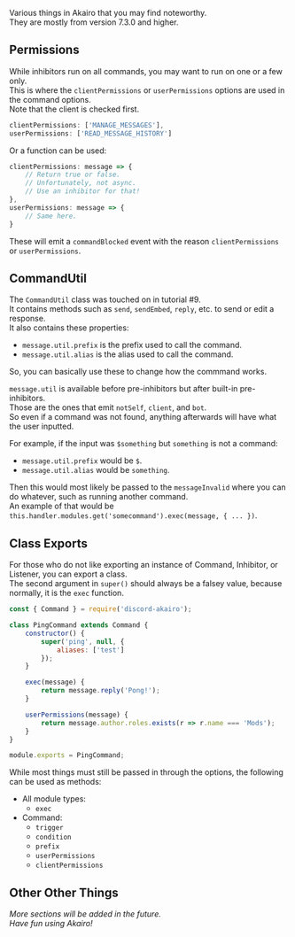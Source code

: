 Various things in Akairo that you may find noteworthy.  
They are mostly from version 7.3.0 and higher.  

## Permissions

While inhibitors run on all commands, you may want to run on one or a few only.  
This is where the `clientPermissions` or `userPermissions` options are used in the command options.  
Note that the client is checked first.  

```js
clientPermissions: ['MANAGE_MESSAGES'],
userPermissions: ['READ_MESSAGE_HISTORY']
```

Or a function can be used:  

```js
clientPermissions: message => {
    // Return true or false.
    // Unfortunately, not async.
    // Use an inhibitor for that!
},
userPermissions: message => {
    // Same here.
}
```

These will emit a `commandBlocked` event with the reason `clientPermissions` or `userPermissions`.  

## CommandUtil

The `CommandUtil` class was touched on in tutorial #9.  
It contains methods such as `send`, `sendEmbed`, `reply`, etc. to send or edit a response.  
It also contains these properties:  
- `message.util.prefix` is the prefix used to call the command.  
- `message.util.alias` is the alias used to call the command.

So, you can basically use these to change how the commmand works.  

`message.util` is available before pre-inhibitors but after built-in pre-inhibitors.  
Those are the ones that emit `notSelf`, `client`, and `bot`.  
So even if a command was not found, anything afterwards will have what the user inputted.  

For example, if the input was `$something` but `something` is not a command:
- `message.util.prefix` would be `$`.
- `message.util.alias` would be `something`.

Then this would most likely be passed to the `messageInvalid` where you can do whatever, such as running another command.  
An example of that would be `this.handler.modules.get('somecommand').exec(message, { ... })`.  

## Class Exports

For those who do not like exporting an instance of Command, Inhibitor, or Listener, you can export a class.  
The second argument in `super()` should always be a falsey value, because normally, it is the `exec` function.  

```js
const { Command } = require('discord-akairo');

class PingCommand extends Command {
    constructor() {
        super('ping', null, {
            aliases: ['test']
        });
    }

    exec(message) {
        return message.reply('Pong!');
    }

    userPermissions(message) {
        return message.author.roles.exists(r => r.name === 'Mods');
    }
}

module.exports = PingCommand;
```

While most things must still be passed in through the options, the following can be used as methods:  
- All module types:
    - `exec`
- Command:
    - `trigger`
    - `condition`
    - `prefix`
    - `userPermissions`
    - `clientPermissions`

## Other Other Things

*More sections will be added in the future.*  
*Have fun using Akairo!*  
